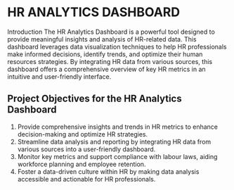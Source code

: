 # HR ANALYTICS DASHBOARD
Introduction
The HR Analytics Dashboard is a powerful tool designed to provide meaningful insights and analysis of HR-related data. This dashboard leverages data visualization techniques to help HR professionals make informed decisions, identify trends, and optimize their human resources strategies. By integrating HR data from various sources, this dashboard offers a comprehensive overview of key HR metrics in an intuitive and user-friendly interface.


## Project Objectives for the HR Analytics Dashboard

1. Provide comprehensive insights and trends in HR metrics to enhance decision-making and optimize HR strategies.
2. Streamline data analysis and reporting by integrating HR data from various sources into a user-friendly dashboard.
3. Monitor key metrics and support compliance with labour laws, aiding workforce planning and employee retention.
4. Foster a data-driven culture within HR by making data analysis accessible and actionable for HR professionals.
